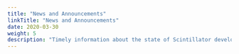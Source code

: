 ```yaml
---
title: "News and Announcements"
linkTitle: "News and Announcements"
date: 2020-03-30
weight: 5
description: "Timely information about the state of Scintillator development and releases"
---
```

